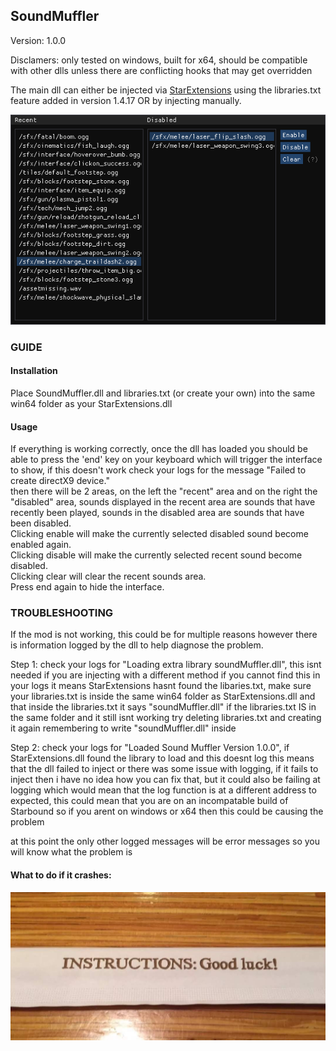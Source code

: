 <h2>SoundMuffler</h2>

Version: 1.0.0

Disclamers: only tested on windows, built for x64, should be compatible with other dlls unless there are conflicting hooks that may get overridden

The main dll can either be injected via [StarExtensions](https://github.com/StarExtensions/StarExtensions) using the libraries.txt feature added in version 1.4.17 OR by injecting manually.

<img src="exampleImage.png" alt="Alt text" title="The interface">

<h3>GUIDE</h3>

<h4>Installation</h4>
<p>Place SoundMuffler.dll and libraries.txt (or create your own) into the same win64 folder as your StarExtensions.dll

<h4>Usage</h4>
<p>If everything is working correctly, once the dll has loaded you should be able to press the 'end' key on your keyboard which will trigger the interface to show, if this doesn't work check your logs for the message "Failed to create directX9 device."<br>
then there will be 2 areas, on the left the "recent" area and on the right the "disabled" area, sounds displayed in the recent area are sounds that have recently been played, sounds in the disabled area are sounds that have been disabled.<br>
Clicking enable will make the currently selected disabled sound become enabled again.<br>
Clicking disable will make the currently selected recent sound become disabled.<br>
Clicking clear will clear the recent sounds area.<br>
Press end again to hide the interface.</p>

<h3>TROUBLESHOOTING</h3>

<p>If the mod is not working, this could be for multiple reasons however there is information logged by the dll to help diagnose the problem.</p>

Step 1: check your logs for "Loading extra library soundMuffler.dll", this isnt needed if you are injecting with a different method
if you cannot find this in your logs it means StarExtensions hasnt found the libaries.txt, make sure your libraries.txt is inside the same win64 folder as StarExtensions.dll and that inside the libraries.txt it says "soundMuffler.dll"
if the libraries.txt IS in the same folder and it still isnt working try deleting libraries.txt and creating it again remembering to write "soundMuffler.dll" inside

Step 2: check your logs for "Loaded Sound Muffler Version 1.0.0", if StarExtensions.dll found the library to load and this doesnt log this means that the dll failed to inject or there was some issue with logging, if it fails to inject then i have no idea how you can fix that, but it could also be failing at logging which would mean that the log function is at a different address to expected, this could mean that you are on an incompatable build of Starbound so if you arent on windows or x64 then this could be causing the problem

at this point the only other logged messages will be error messages so you will know what the problem is

<h4>What to do if it crashes:</h4>
<img src="not that funny.png" alt="Alt text" title="this is the part where you laugh">


